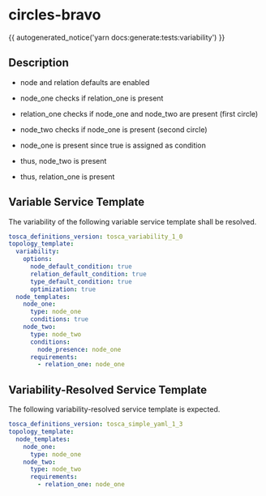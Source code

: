 # circles-bravo

{{ autogenerated_notice('yarn docs:generate:tests:variability') }}

## Description

- node and relation defaults are enabled

- node_one checks if relation_one is present 
- relation_one checks if node_one and node_two are present (first circle)
- node_two checks if node_one is present (second circle)

- node_one is present since true is assigned as condition
- thus, node_two is present
- thus, relation_one is present


## Variable Service Template

The variability of the following variable service template shall be resolved.

```yaml linenums="1"
tosca_definitions_version: tosca_variability_1_0
topology_template:
  variability:
    options:
      node_default_condition: true
      relation_default_condition: true
      type_default_condition: true
      optimization: true
  node_templates:
    node_one:
      type: node_one
      conditions: true
    node_two:
      type: node_two
      conditions:
        node_presence: node_one
      requirements:
        - relation_one: node_one
```



## Variability-Resolved Service Template

The following variability-resolved service template is expected.

```yaml linenums="1"
tosca_definitions_version: tosca_simple_yaml_1_3
topology_template:
  node_templates:
    node_one:
      type: node_one
    node_two:
      type: node_two
      requirements:
        - relation_one: node_one
```

